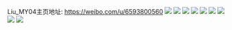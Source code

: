Liu_MY04主页地址: https://weibo.com/u/6593800560 
![](https://wx4.sinaimg.cn/mw2000/007ceUJWly1h9idq0ua32j30mk0s2whz.jpg) 
![](https://wx4.sinaimg.cn/mw2000/007ceUJWly1h9idq11o69j30zk0k077t.jpg) 
![](https://wx4.sinaimg.cn/mw2000/007ceUJWly1h9idq19vpgj31hc0u0n2c.jpg) 
![](https://wx4.sinaimg.cn/mw2000/007ceUJWly1h9idq0l3doj30t50j9ju0.jpg) 
![](https://wx4.sinaimg.cn/mw2000/007ceUJWly1h9idq2byapj30u0190grc.jpg) 
![](https://wx4.sinaimg.cn/mw2000/007ceUJWly1h9idq2m6uaj30u01hcq9x.jpg) 
![](https://wx4.sinaimg.cn/mw2000/007ceUJWly1h5ckdk1tzcj30u01070y5.jpg) 
![](https://wx4.sinaimg.cn/mw2000/007ceUJWly1h4gnchc5eyj30lo08c0tv.jpg) 
![](https://wx4.sinaimg.cn/mw2000/007ceUJWly1h3jss97xn1j30u0138ahi.jpg) 
